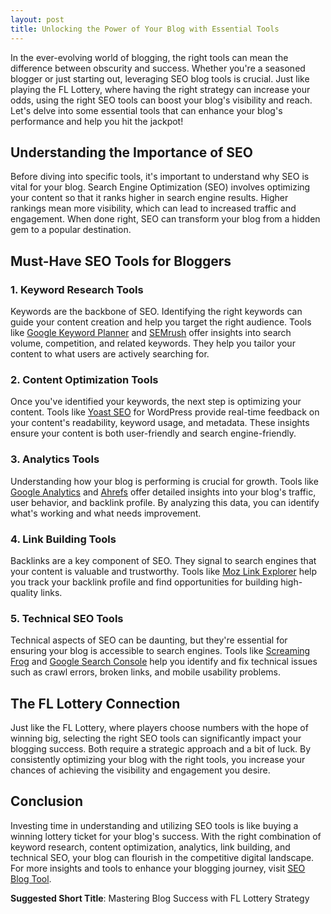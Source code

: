 ```yaml
---
layout: post
title: Unlocking the Power of Your Blog with Essential Tools
---
```



In the ever-evolving world of blogging, the right tools can mean the difference between obscurity and success. Whether you're a seasoned blogger or just starting out, leveraging SEO blog tools is crucial. Just like playing the FL Lottery, where having the right strategy can increase your odds, using the right SEO tools can boost your blog's visibility and reach. Let's delve into some essential tools that can enhance your blog's performance and help you hit the jackpot!

## Understanding the Importance of SEO

Before diving into specific tools, it's important to understand why SEO is vital for your blog. Search Engine Optimization (SEO) involves optimizing your content so that it ranks higher in search engine results. Higher rankings mean more visibility, which can lead to increased traffic and engagement. When done right, SEO can transform your blog from a hidden gem to a popular destination.

## Must-Have SEO Tools for Bloggers

### 1. **Keyword Research Tools**

Keywords are the backbone of SEO. Identifying the right keywords can guide your content creation and help you target the right audience. Tools like [Google Keyword Planner](https://ads.google.com/home/tools/keyword-planner/) and [SEMrush](https://www.semrush.com/) offer insights into search volume, competition, and related keywords. They help you tailor your content to what users are actively searching for.

### 2. **Content Optimization Tools**

Once you've identified your keywords, the next step is optimizing your content. Tools like [Yoast SEO](https://yoast.com/wordpress/plugins/seo/) for WordPress provide real-time feedback on your content's readability, keyword usage, and metadata. These insights ensure your content is both user-friendly and search engine-friendly.

### 3. **Analytics Tools**

Understanding how your blog is performing is crucial for growth. Tools like [Google Analytics](https://analytics.google.com/) and [Ahrefs](https://ahrefs.com/) offer detailed insights into your blog's traffic, user behavior, and backlink profile. By analyzing this data, you can identify what's working and what needs improvement.

### 4. **Link Building Tools**

Backlinks are a key component of SEO. They signal to search engines that your content is valuable and trustworthy. Tools like [Moz Link Explorer](https://moz.com/link-explorer) help you track your backlink profile and find opportunities for building high-quality links.

### 5. **Technical SEO Tools**

Technical aspects of SEO can be daunting, but they're essential for ensuring your blog is accessible to search engines. Tools like [Screaming Frog](https://www.screamingfrog.co.uk/seo-spider/) and [Google Search Console](https://search.google.com/search-console/about) help you identify and fix technical issues such as crawl errors, broken links, and mobile usability problems.

## The FL Lottery Connection

Just like the FL Lottery, where players choose numbers with the hope of winning big, selecting the right SEO tools can significantly impact your blogging success. Both require a strategic approach and a bit of luck. By consistently optimizing your blog with the right tools, you increase your chances of achieving the visibility and engagement you desire.

## Conclusion

Investing time in understanding and utilizing SEO tools is like buying a winning lottery ticket for your blog's success. With the right combination of keyword research, content optimization, analytics, link building, and technical SEO, your blog can flourish in the competitive digital landscape. For more insights and tools to enhance your blogging journey, visit [SEO Blog Tool](https://seoblogtool.com/).

**Suggested Short Title**: Mastering Blog Success with FL Lottery Strategy